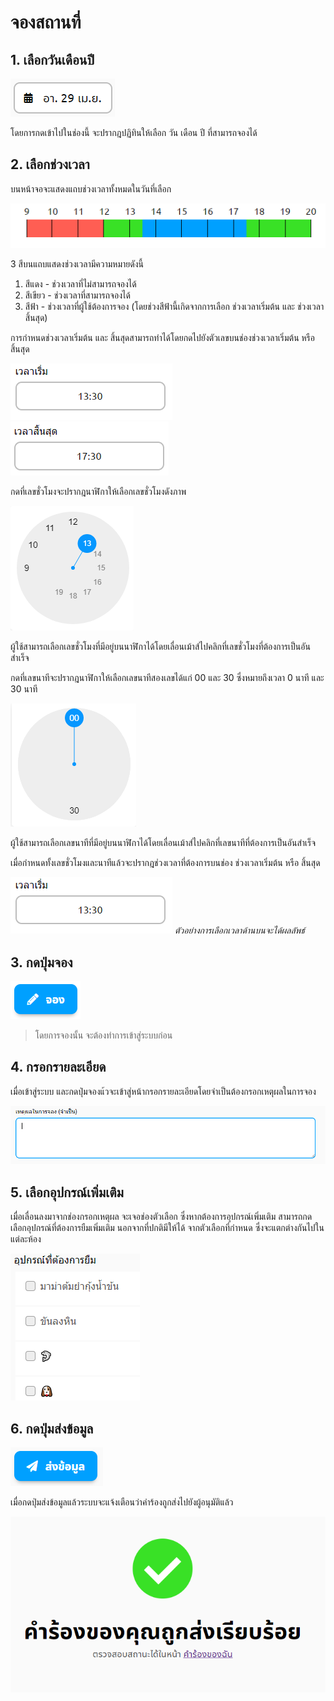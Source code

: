 # จองสถานที่
## 1. เลือกวันเดือนปี
![](../man-img/01.find-space/space-date.png)

โดยการกดเข้าไปในช่องนี้ จะปรากฎปฏิทินให้เลือก วัน เดือน ปี ที่สามารถจองได้

## 2. เลือกช่วงเวลา
บนหน้าจอจะแสดงแถบช่วงเวลาทั้งหมดในวันที่เลือก

![](../man-img/02.request-space/time-show.png)

3 สีบนแถบแสดงช่วงเวลามีความหมายดังนี้
1. สีแดง - ช่วงเวลาที่ไม่สามารถจองได้
2. สีเขียว - ช่วงเวลาที่สามารถจองได้
3. สีฟ้า - ช่วงเวลาที่ผู้ใช้ต้องการจอง (โดยช่วงสีฟ้านี้เกิดจากการเลือก ช่วงเวลาเริ่มต้น และ ช่วงเวลาสิ้นสุด)

การกำหนดช่วงเวลาเริ่มต้น และ สิ้นสุดสามารถทำได้โดยกดไปยังตัวเลขบนช่องช่วงเวลาเริ่มต้น หรือ สิ้นสุด

![](../man-img/02.request-space/time-start.png) ![](../man-img/02.request-space/time-end.png)

กดที่เลขชั่วโมงจะปรากฎนาฬิกาให้เลือกเลขชั่วโมงดังภาพ

![](../man-img/02.request-space/hour.png)

ผู้ใช้สามารถเลือกเลขชั่วโมงที่มีอยู่บนนาฬิกาได้โดยเลื่อนเม้าส์ไปคลิกที่เลขชั่วโมงที่ต้องการเป็นอันสำเร็จ

กดที่เลขนาทีจะปรากฎนาฬิกาให้เลือกเลขนาทีสองเลขได้แก่ 00 และ 30 ซึ่งหมายถึงเวลา 0 นาที และ 30 นาที

![](../man-img/02.request-space/min.png)

ผู้ใช้สามารถเลือกเลขนาทีที่มีอยู่บนนาฬิกาได้โดยเลื่อนเม้าส์ไปคลิกที่เลขนาทีที่ต้องการเป็นอันสำเร็จ

เมื่อกำหนดทั้งเลขชั่วโมงและนาทีแล้วจะปรากฎช่วงเวลาที่ต้องการบนช่อง ช่วงเวลาเริ่มต้น หรือ สิ้นสุด

![](../man-img/02.request-space/time-start.png)
*ตัวอย่างการเลือกเวลาด้านบนจะได้ผลลัพธ์*

## 3. กดปุ่มจอง
![](../man-img/02.request-space/reserve-button.png)<br>
> โดยการจองนั้น จะต้องทำการเข้าสู่ระบบก่อน

## 4. กรอกรายละเอียด
 เมื่อเข้าสู่ระบบ และกดปุ่มจองแ้วจะเข้าสู่หน้ากรอกรายละเอียดโดยจำเป็นต้องกรอกเหตุผลในการจอง

 ![](../man-img/02.request-space/reserve-reason.png)

## 5. เลือกอุปกรณ์เพิ่มเติม
 เมื่อเลื่อนลงมาจากช่องกรอกเหตุผล จะเจอช่องตัวเลือก ซึ่งหากต้องการอุปกรณ์เพิ่มเติม สามารถกดเลือกอุปกรณ์ที่ต้องการยืมเพิ่มเติม นอกจากที่ปกติมีให้ได้ จากตัวเลือกที่กำหนด ซึ่งจะแตกต่างกันไปในแต่ละห้อง

 ![](../man-img/02.request-space/extra-tool.png)

## 6. กดปุ่มส่งข้อมูล
 ![](../man-img/02.request-space/send-button.png)

 เมื่อกดปุ่มส่งข้อมูลแล้วระบบจะแจ้งเตือนว่าคำร้องถูกส่งไปยังผู้อนุมัติแล้ว

![](../man-img/02.request-space/is-send.png)
